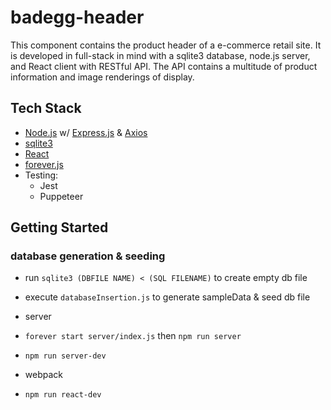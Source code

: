 # badegg-header

This component contains the product header of a e-commerce retail site.
It is developed in full-stack in mind with a sqlite3 database, node.js server, and React client with RESTful API.
The API contains a multitude of product information and image renderings of display.

## Tech Stack
- [Node.js](https://nodejs.org/en/) w/ [Express.js](https://www.npmjs.com/package/express) & [Axios](https://www.npmjs.com/package/axios)
- [sqlite3](https://www.npmjs.com/package/sqlite3)
- [React](https://reactjs.org/)
- [forever.js](https://github.com/foreverjs/forever)
- Testing:
  - Jest
  - Puppeteer

## Getting Started

### database generation & seeding
- run `sqlite3 (DBFILE NAME) < (SQL FILENAME)` to create empty db file
- execute `databaseInsertion.js` to generate sampleData & seed db file

- server
- `forever start server/index.js` then `npm run server`
- `npm run server-dev`

- webpack
- `npm run react-dev`
